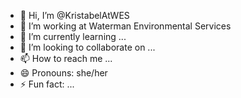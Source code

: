 - 👋 Hi, I’m @KristabelAtWES
- 👀 I’m working at Waterman Environmental Services
- 🌱 I’m currently learning ...
- 💞️ I’m looking to collaborate on ...
- 📫 How to reach me ...
- 😄 Pronouns: she/her
- ⚡ Fun fact: ...

<!---
KristabelAtWES/KristabelAtWES is a ✨ special ✨ repository because its `README.md` (this file) appears on your GitHub profile.
You can click the Preview link to take a look at your changes.
--->
